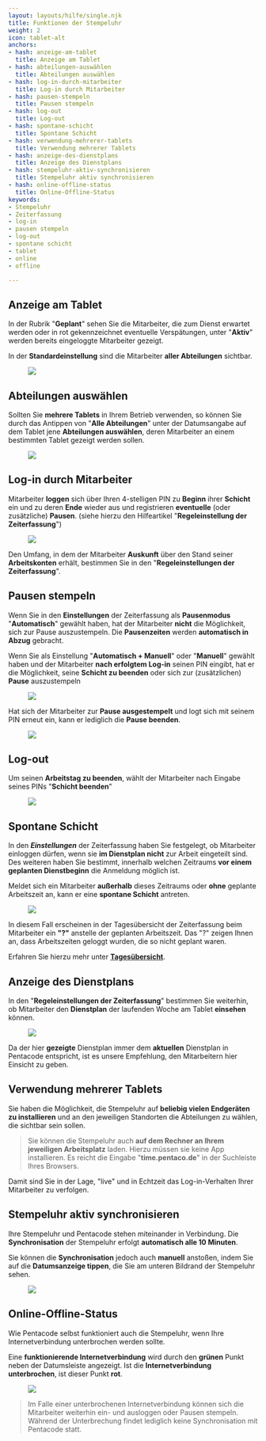 ```yaml
---
layout: layouts/hilfe/single.njk
title: Funktionen der Stempeluhr
weight: 2
icon: tablet-alt
anchors:
- hash: anzeige-am-tablet
  title: Anzeige am Tablet
- hash: abteilungen-auswählen
  title: Abteilungen auswählen
- hash: log-in-durch-mitarbeiter
  title: Log-in durch Mitarbeiter
- hash: pausen-stempeln
  title: Pausen stempeln
- hash: log-out
  title: Log-out
- hash: spontane-schicht
  title: Spontane Schicht
- hash: verwendung-mehrerer-tablets
  title: Verwendung mehrerer Tablets
- hash: anzeige-des-dienstplans
  title: Anzeige des Dienstplans
- hash: stempeluhr-aktiv-synchronisieren
  title: Stempeluhr aktiv synchronisieren
- hash: online-offline-status
  title: Online-Offline-Status
keywords:
- Stempeluhr
- Zeiterfassung
- log-in
- pausen stempeln
- log-out
- spontane schicht
- tablet
- online
- offline

---
```

## Anzeige am Tablet

In der Rubrik "**Geplant**" sehen Sie die Mitarbeiter, die zum Dienst erwartet werden oder in rot gekennzeichnet eventuelle Verspätungen, unter "**Aktiv**" werden bereits eingeloggte Mitarbeiter gezeigt.

In der **Standardeinstellung** sind die Mitarbeiter **aller Abteilungen** sichtbar.

<figure caption="Ansicht der Zeiterfassung am Tablet">

![](https://d33v4339jhl8k0.cloudfront.net/docs/assets/5dd29b3f04286364bc91dcd3/images/5ead8ae5042863474d1a080b/file-71Bbk35Nqw.png)

</figure>

## Abteilungen auswählen

Sollten Sie **mehrere Tablets** in Ihrem Betrieb verwenden, so können Sie durch das Antippen von "**Alle Abteilungen**" unter der Datumsangabe auf dem Tablet jene **Abteilungen auswählen**, deren Mitarbeiter an einem bestimmten Tablet gezeigt werden sollen.

<figure caption="Abteilungen können von der Anzeige abgewählt werden, indem Sie den entsprechenden Button deaktivieren">

![](https://d33v4339jhl8k0.cloudfront.net/docs/assets/5dd29b3f04286364bc91dcd3/images/5ead8bb2042863474d1a080d/file-g9rRjVw07R.png)

</figure>

## Log-in durch Mitarbeiter

Mitarbeiter **loggen** sich über Ihren 4-stelligen PIN zu **Beginn** ihrer **Schicht** ein und zu deren **Ende** wieder aus und registrieren **eventuelle** (oder zusätzliche) **Pausen**. (siehe hierzu den Hilfeartikel "**Regeleinstellung der Zeiterfassung**")

<figure caption="Nach Eingabe seines PINs beginnt der Mitarbeiter seinen Arbeitstag durch 'Schicht Beginnen'">

![](/uploads/log-in2.png)

</figure>

Den Umfang, in dem der Mitarbeiter **Auskunft** über den Stand seiner **Arbeitskonten** erhält, bestimmen Sie in den "**Regeleinstellungen der Zeiterfassung**".

## Pausen stempeln

Wenn Sie in den **Einstellungen** der Zeiterfassung als **Pausenmodus** "**Automatisch**" gewählt haben, hat der Mitarbeiter **nicht** die Möglichkeit, sich zur Pause auszustempeln. Die **Pausenzeiten** werden **automatisch in Abzug** gebracht.

Wenn Sie als Einstellung "**Automatisch + Manuell**" oder "**Manuell**" gewählt haben und der Mitarbeiter **nach erfolgtem Log-in** seinen PIN eingibt, hat er die Möglichkeit, seine **Schicht zu beenden** oder sich zur (zusätzlichen) **Pause** auszustempeln

<figure caption="Der Mitarbeiter hat bei erneutem Log-in die Wahl, sich zur Pause auszustempeln oder die Schicht zu beenden">

![](/uploads/pause-ein.png)

</figure>

Hat sich der Mitarbeiter zur **Pause ausgestempelt** und logt sich mit seinem PIN erneut ein, kann er lediglich die **Pause beenden**.

<figure caption="Hat sich der Mitarbeiter zur Pause ausgestempelt, kann er nach erneutem Log in lediglich die Pause beenden">

![](/uploads/pause-aus.png)

</figure>

## Log-out

Um seinen **Arbeitstag zu beenden**, wählt der Mitarbeiter nach Eingabe seines PINs "**Schicht beenden**"

<figure caption="Nach Eingabe seines PINs beendet der Mitarbeiter seinen Arbeitstag durch 'Schicht beenden'">

![](/uploads/log-out.png)

</figure>

## Spontane Schicht

In den **_Einstellungen_** der Zeiterfassung haben Sie festgelegt, ob Mitarbeiter einloggen dürfen, wenn sie **im Dienstplan nicht** zur Arbeit eingeteilt sind. Des weiteren haben Sie bestimmt, innerhalb welchen Zeitraums **vor einem geplanten Dienstbeginn** die Anmeldung möglich ist.

Meldet sich ein Mitarbeiter **außerhalb** dieses Zeitraums oder **ohne** geplante Arbeitszeit an, kann er eine **spontane Schicht** antreten.

<figure caption="Weicht die Anmeldezeit vom Dienstplan ab, kann der Mitarbeiter eine spontane Schicht antreten">

![](/uploads/spontane-schicht2.png)

</figure>

In diesem Fall erscheinen in der Tagesübersicht der Zeiterfassung beim Mitarbeiter ein **"?"** anstelle der geplanten Arbeitszeit. Das "?" zeigen Ihnen an, dass Arbeitszeiten geloggt wurden, die so nicht geplant waren.

Erfahren Sie hierzu mehr unter [**Tagesübersicht**](/hilfe/handbuch/zeiterfassung/tagesuebersicht/).

## Anzeige des Dienstplans

In den "**Regeleinstellungen der Zeiterfassung**" bestimmen Sie weiterhin, ob Mitarbeiter den **Dienstplan** der laufenden Woche am Tablet **einsehen** können.

<figure caption="Durch 'Wischen' können Mitarbeiter die Folgewochen einsehen">

![](/uploads/dienstplan-tablet.png)

</figure>

Da der hier **gezeigte** Dienstplan immer dem **aktuellen** Dienstplan in Pentacode entspricht, ist es unsere Empfehlung, den Mitarbeitern hier Einsicht zu geben.

## Verwendung mehrerer Tablets

Sie haben die Möglichkeit, die Stempeluhr auf **beliebig vielen Endgeräten zu installieren** und an den jeweiligen Standorten die Abteilungen zu wählen, die sichtbar sein sollen.

> Sie können die Stempeluhr auch **auf dem Rechner an Ihrem jeweiligen Arbeitsplatz** laden. Hierzu müssen sie keine App installieren. Es reicht die Eingabe "**time.pentaco.de**" in der Suchleiste Ihres Browsers.

Damit sind Sie in der Lage, "live" und in Echtzeit das Log-in-Verhalten Ihrer Mitarbeiter zu verfolgen.

## Stempeluhr aktiv synchronisieren

Ihre Stempeluhr und Pentacode stehen miteinander in Verbindung. Die **Synchronisation** der Stempeluhr erfolgt **automatisch alle 10 Minuten**.

Sie können die **Synchronisation** jedoch auch **manuell** anstoßen, indem Sie auf die **Datumsanzeige tippen**, die Sie am unteren Bildrand der Stempeluhr sehen.

<figure caption="Durch Antippen der Datumsleiste synchronisieren Sie die Stempeluhr manuell">

![](/uploads/synchro.png)

</figure>

## Online-Offline-Status

Wie Pentacode selbst funktioniert auch die Stempeluhr, wenn Ihre Internetverbindung unterbrochen werden sollte.

Eine **funktionierende Internetverbindung** wird durch den **grünen** Punkt neben der Datumsleiste angezeigt. Ist die **Internetverbindung unterbrochen**, ist dieser Punkt **rot**.

<figure caption="Eine funktionierende Internetverbindung wird durch den grünen Punkt angezeigt">

![](/uploads/status.png)

</figure>

> Im Falle einer unterbrochenen Internetverbindung können sich die Mitarbeiter weiterhin ein- und ausloggen oder Pausen stempeln. Während der Unterbrechung findet lediglich keine Synchronisation mit Pentacode statt.
